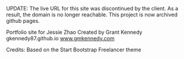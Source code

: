 UPDATE: The live URL for this site was discontinued by the client. As a result, the domain is no longer reachable. This project is now archived github pages.  

Portfolio site for Jessie Zhao
Created by Grant Kennedy
gkennedy87.github.io
www.gmkennedy.com

Credits:
Based on the Start Bootstrap Freelancer theme

